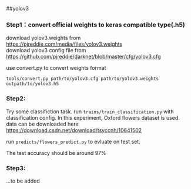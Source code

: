 ##yolov3

### Step1：convert official weights to keras compatible type(.h5)  
download yolov3.weights from https://pjreddie.com/media/files/yolov3.weights   
download yolov3 config file from  https://github.com/pjreddie/darknet/blob/master/cfg/yolov3.cfg  

use convert.py to convert weights format

`tools/convert.py path/to/yolov3.cfg path/to/yolov3.weights outpath/to/yolov3.h5`

### Step2:
Try some classifiction task.
run `trains/train_classification.py` with classification config.
In this experiment, Oxford flowers dataset is used. data can be downloaded here https://download.csdn.net/download/tsyccnh/10641502

run `predicts/flowers_predict.py` to evluate on test set.

The test accuracy should be around 97%
### Step3:
...to be added